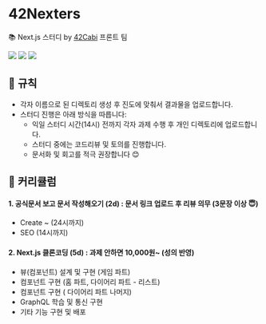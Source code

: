 # 42Nexters

📚 Next.js 스터디 by [42Cabi](https://github.com/innovationacademy-kr/42cabi) 프론트 팀

<img src="https://img.shields.io/badge/Next.js-000000?style=for-the-badge&logo=Next.js&logoColor=white"> <img src="https://img.shields.io/badge/GraphQL-E10098?style=for-the-badge&logo=GraphQL&logoColor=white"> <img src="https://img.shields.io/badge/42Seoul-000000?style=for-the-badge&logo=42&logoColor=white">

## 📌 규칙
- 각자 이름으로 된 디렉토리 생성 후 진도에 맞춰서 결과물을 업로드합니다.
- 스터디 진행은 아래 방식을 따릅니다:
  - 익일 스터디 시간(14시) 전까지 각자 과제 수행 후 개인 디렉토리에 업로드합니다.
  - 스터디 중에는 코드리뷰 및 토의를 진행합니다.
  - 문서화 및 회고를 적극 권장합니다 😊
  

## 📌 커리큘럼
#### 1. 공식문서 보고 문서 작성해오기 (2d) : 문서 링크 업로드 후 리뷰 의무 (3문장 이상 😇)
  - Create ~ (24시까지)
  - SEO (14시까지)
  
#### 2. Next.js 클론코딩 (5d) : 과제 안하면 10,000원~ (성의 반영)
  - 뷰(컴포넌트) 설계 및 구현 (게임 파트)
  - 컴포넌트 구현 (홈 파트, 다이어리 파트 - 리스트)
  - 컴포넌트 구현 ( 다이어리 파트 나머지)
  - GraphQL 학습 및 통신 구현
  - 기타 기능 구현 및 배포
